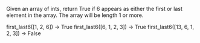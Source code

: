 Given an array of ints, return True if 6 appears as either the first or last element in the array. The array will be length 1 or more.

first_last6([1, 2, 6]) → True
first_last6([6, 1, 2, 3]) → True
first_last6([13, 6, 1, 2, 3]) → False